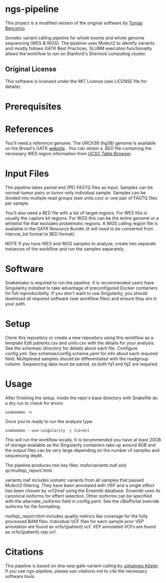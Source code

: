 # ngs-pipeline
This project is a modified version of the original software by [Tomas Bencomo](https://github.com/tjbencomo/ngs-pipeline).

Somatic variant calling pipeline for whole exome and whole genome sequencing (WES & WGS). The pipeline uses Mutect2 to identify variants and mostly follows GATK Best Practices. SLURM execution functionality allows the workflow to run on Stanford's Sherlock computing cluster.

## Original License
This software is licensed under the MIT License (see LICENSE file for details).

# Prerequisites
# References
You'll need a reference genome. The GRCh38 (hg38) genome is available on the Broad's GATK [website](https://gatk.broadinstitute.org/hc/en-us/articles/360035890811-Resource-bundle) .
You can obtain a .BED file containing the necessary WES region information from [UCSC Table Browser](https://genome.ucsc.edu/cgi-bin/hgTables).

# Input Files
The pipeline takes paired end (PE) FASTQ files as input. Samples can be normal-tumor pairs or tumor-only individual sample. Samples can be divided into multiple read groups (see units.csv) or one pair of FASTQ files per sample.

You'll also need a BED file with a list of target regions. For WES this is usually the capture kit regions. For WGS this can be the entire genome or a whitelist file that excludes problematic regions. A WGS calling region file is available in the GATK Resource Bundle (it will need to be converted from interval_list format to BED format).

NOTE If you have WES and WGS samples to analyze, create two separate instances of the workflow and run the samples separately.

# Software
Snakemake is required to run the pipeline. It is recommended users have Singularity installed to take advantage of preconfigured Docker containers for full reproducibility. If you don't want to use Singularity, you should download all required software (see workflow files) and ensure they are in your path.

# Setup
Clone this repository or create a new repository using this workflow as a template
Edit patients.csv and units.csv with the details for your analysis. See the schemas/ directory for details about each file.
Configure config.yml. See schemas/config.schema.yaml for info about each required field. Multiplexed samples should be differentiated with the readgroup column. Sequencing data must be paired, so both fq1 and fq2 are required.

# Usage
After finishing the setup, inside the repo's base directory with Snakefile do a dry run to check for errors
```
snakemake -n
```
Once you're ready to run the analysis type
```
snakemake --use-singularity -j [cores]
```
This will run the workflow locally. It is recommended you have at least 20GB of storage available as the Singularity containers take up around 8GB and the output files can be very large depending on the number of samples and sequencing depth.

The pipeline produces two key files: mafs/variants.maf and qc/multiqc_report.html.

variants.maf includes somatic variants from all samples that passed Mutect2 filtering. They have been annotated with VEP and a single effect has been chosen by vcf2maf using the Ensembl database. Ensembl uses its canonical isoforms for effect selection. Other isoforms can be specified with the alternate_isoforms field in config.yaml. See the cBioPortal override isoforms for file formatting.

multiqc_report.html includes quality metrics like coverage for the fully processed BAM files. Individual VCF files for each sample prior VEP annotation are found as vcfs/{patient}.vcf. VEP annotated VCFs are found as vcfs/{patient}.vep.vcf.





# Citations
This pipeline is based on dna-seq-gatk-variant-calling by [Johannes Köster](https://github.com/snakemake-workflows/dna-seq-gatk-variant-calling). If you use ngs-pipeline, please use citations.md to cite the necessary software tools.
